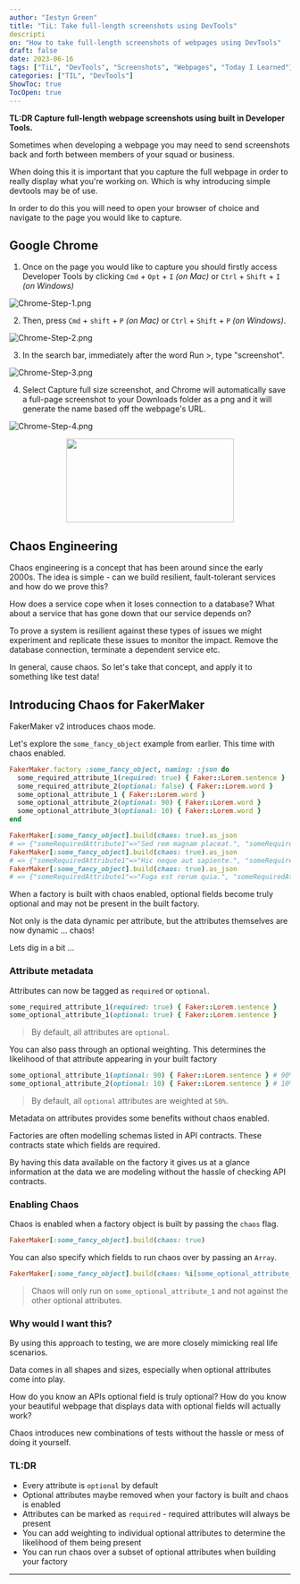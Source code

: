 ```yaml
---
author: "Iestyn Green"
title: "TiL: Take full-length screenshots using DevTools"
descripti
on: "How to take full-length screenshots of webpages using DevTools"
draft: false
date: 2023-06-16
tags: ["TiL", "DevTools", "Screenshots", "Webpages", "Today I Learned"]
categories: ["TIL", "DevTools"]
ShowToc: true
TocOpen: true
---
```


**TL:DR Capture full-length webpage screenshots using built in Developer Tools.**

Sometimes when developing a webpage you may need to send screenshots back and forth between members of your squad or business.

When doing this it is important that you capture the full webpage in order to really display what you're working on. Which is why introducing simple devtools may be of use.

In order to do this you will need to open your browser of choice and navigate to the page you would like to capture.

## Google Chrome
1. Once on the page you would like to capture you should firstly access Developer Tools by clicking `Cmd` + `Opt` + `I` *(on Mac)* or `Ctrl` + `Shift` + `I` *(on Windows)*

![Chrome-Step-1.png](images%2FChrome-Step-1.png)

2. Then, press `Cmd` + `shift` + `P` *(on Mac)* or `Ctrl` + `Shift` + `P` *(on Windows)*.

![Chrome-Step-2.png](images%2FChrome-Step-2.png)

3. In the search bar, immediately after the word Run >, type "screenshot".

![Chrome-Step-3.png](images%2FChrome-Step-3.png)  

4. Select Capture full size screenshot, and Chrome will automatically save a full-page screenshot to your Downloads folder as a png and it will generate the name based off the webpage's URL.

![Chrome-Step-4.png](images%2FChrome-Step-4.png)
<p align="center"><img src="images/downloads.png"  width="300" height="150"></p>

## Chaos Engineering

Chaos engineering is a concept that has been around since the early 2000s. The idea is simple - can we build resilient, 
fault-tolerant services and how do we prove this? 

How does a service cope when it loses connection to a database?
What about a service that has gone down that our service depends on? 

To prove a system is resilient against these types of issues we might experiment and replicate these issues to monitor
the impact. Remove the database connection, terminate a dependent service etc. 

In general, cause chaos. So let's take that concept, and apply it to something like test data! 
 
## Introducing Chaos for FakerMaker

FakerMaker v2 introduces chaos mode.

Let's explore the `some_fancy_object` example from earlier. This time with chaos enabled.

```ruby
FakerMaker.factory :some_fancy_object, naming: :json do
  some_required_attribute_1(required: true) { Faker::Lorem.sentence }
  some_required_attribute_2(optional: false) { Faker::Lorem.word }
  some_optional_attribute_1 { Faker::Lorem.word }
  some_optional_attribute_2(optional: 90) { Faker::Lorem.word }
  some_optional_attribute_3(optional: 10) { Faker::Lorem.word }
end

FakerMaker[:some_fancy_object].build(chaos: true).as_json 
# => {"someRequiredAttribute1"=>"Sed rem magnam placeat.", "someRequiredAttribute2"=>"nemo", "someOptionalAttribute2"=>"dolores"}
FakerMaker[:some_fancy_object].build(chaos: true).as_json 
# => {"someRequiredAttribute1"=>"Hic neque aut sapiente.", "someRequiredAttribute2"=>"saepe", "someOptionalAttribute1"=>"id"}
FakerMaker[:some_fancy_object].build(chaos: true).as_json 
# => {"someRequiredAttribute1"=>"Fuga est rerum quia.", "someRequiredAttribute2"=>"vero", "someOptionalAttribute2"=>"nulla", "someOptionalAttribute1"=>"dolorem"}
```

When a factory is built with chaos enabled, optional fields become truly optional and may not be present in the built factory. 

Not only is the data dynamic per attribute, but the attributes themselves are now dynamic ... chaos!

Lets dig in a bit ...

### Attribute metadata

Attributes can now be tagged as `required` or `optional`.

```ruby
some_required_attribute_1(required: true) { Faker::Lorem.sentence }
some_optional_attribute_1(optional: true) { Faker::Lorem.sentence }
```
> By default, all attributes are `optional`.

You can also pass through an optional weighting. This determines the likelihood of that attribute appearing in your built factory

```ruby
some_optional_attribute_1(optional: 90) { Faker::Lorem.sentence } # 90% chance this attribute will be present
some_optional_attribute_2(optional: 10) { Faker::Lorem.sentence } # 10% chance this attribute will be present
```
> By default, all `optional` attributes are weighted at `50%`.

Metadata on attributes provides some benefits without chaos enabled. 

Factories are often modelling schemas listed in API contracts. These contracts state which fields are required. 

By having this data available on the factory it gives us at a glance information at the data we are modeling without 
the hassle of checking API contracts.

### Enabling Chaos

Chaos is enabled when a factory object is built by passing the `chaos` flag.

```ruby
FakerMaker[:some_fancy_object].build(chaos: true)
```

You can also specify which fields to run chaos over by passing an `Array`.

```ruby
FakerMaker[:some_fancy_object].build(chaos: %i[some_optional_attribute_1])
```
> Chaos will only run on `some_optional_attribute_1` and not against the other optional attributes.


### Why would I want this?

By using this approach to testing, we are more closely mimicking real life scenarios. 

Data comes in all shapes and sizes, especially when optional attributes come into play. 

How do you know an APIs optional field is truly optional? How do you know your beautiful webpage that displays data with optional fields will actually work?

Chaos introduces new combinations of tests without the hassle or mess of doing it yourself.

### TL:DR
- Every attribute is `optional` by default
- Optional attributes maybe removed when your factory is built and chaos is enabled
- Attributes can be marked as `required` - required attributes will always be present
- You can add weighting to individual optional attributes to determine the likelihood of them being present
- You can run chaos over a subset of optional attributes when building your factory

---
